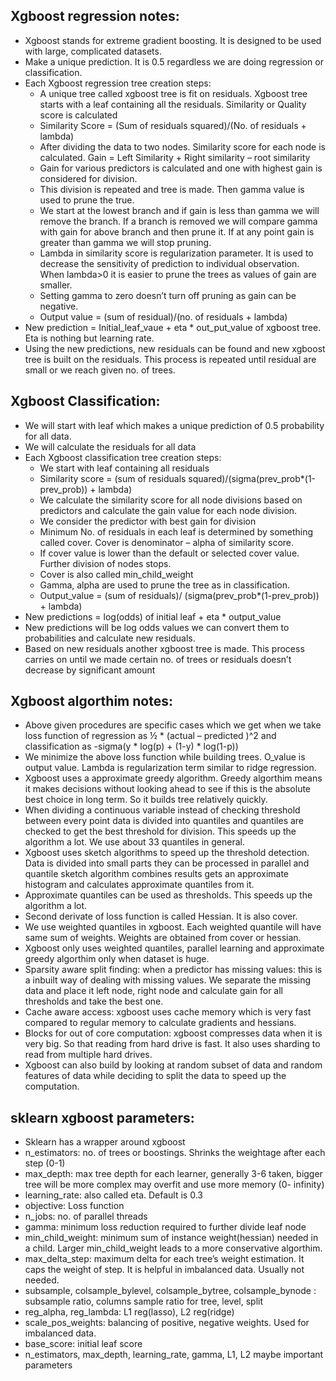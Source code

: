 ## Xgboost regression notes:
*	Xgboost stands for extreme gradient boosting. It is designed to be used with large, complicated datasets.
*	Make a unique prediction. It is 0.5 regardless we are doing regression or classification.
*	Each Xgboost regression tree creation steps:
    * A unique tree called xgboost tree is fit on residuals. Xgboost tree starts with a leaf containing all the residuals. Similarity or Quality score is calculated
    *	Similarity Score = (Sum of residuals squared)/(No. of residuals + lambda)
    *	After dividing the data to two nodes. Similarity score for each node is calculated. Gain = Left Similarity + Right similarity – root similarity
    *	Gain for various predictors is calculated and one with highest gain is considered for division.
    *	This division is repeated and tree is made. Then gamma value is used to prune the true. 
    *	We start at the lowest branch and if gain is less than gamma we will remove the branch. If a branch is removed we will compare gamma with gain for above branch and then prune it. If at any point gain is greater than gamma we will stop pruning.
    *	Lambda in similarity score is regularization parameter. It is used to decrease the sensitivity of prediction to individual observation. When lambda>0 it is easier to prune the trees as values of gain are smaller.
    *	Setting gamma to zero doesn’t turn off pruning as gain can be negative.
    *	Output value = (sum of residual)/(no. of residuals + lambda) 
*	New prediction = Initial_leaf_vaue + eta * out_put_value of xgboost tree. Eta is nothing but learning rate.
*	Using the new predictions, new residuals can be found and new xgboost tree is built on the residuals. This process is repeated until residual are small or we reach given no. of trees.

## Xgboost Classification:
*	We will start with leaf which makes a unique prediction of 0.5 probability for all data.
*	We will calculate the residuals for all data
*	Each Xgboost classification tree creation steps:
    *	We start with leaf containing all residuals
    *	Similarity score = (sum of residuals squared)/(sigma(prev_prob*(1-prev_prob)) + lambda)
    *	We calculate the similarity score for all node divisions based on predictors and calculate the gain value for each node division.
    *	We consider the predictor with best gain for division
    *	Minimum No. of residuals in each leaf is determined by something called cover. Cover is denominator – alpha of similarity score.
    *	If cover value is lower than the default or selected cover value. Further division of nodes stops.
    *	Cover is also called min_child_weight
    *	Gamma, alpha are used to prune the tree as in classification.
    *	Output_value = (sum of residuals)/ (sigma(prev_prob*(1-prev_prob)) + lambda)
*	New predictions = log(odds) of initial leaf + eta * output_value
*	New predictions will be log odds values we can convert them to probabilities and calculate new residuals.
*	Based on new residuals another xgboost tree is made. This process carries on until we made certain no. of trees or residuals doesn’t decrease by significant amount

## Xgboost algorthim notes:
*	Above given procedures are specific cases which we get when we take loss function of regression as ½ * (actual – predicted )^2 and classification as -sigma(y * log(p) + (1-y) * log(1-p))	                              
*	We minimize the above loss function while building trees. O_value is output value. Lambda is regularization term similar to ridge regression.
*	Xgboost uses a approximate greedy algorithm. Greedy algorthim means it makes decisions without looking ahead to see if this is the absolute best choice in long term. So it builds tree relatively quickly.
*	When dividing a continuous variable instead of checking threshold between every point data is divided into quantiles and quantiles are checked to get the best threshold for division. This speeds up the algorithm a lot. We use about 33 quantiles in general.
*	Xgboost uses sketch algorithms to speed up the threshold detection. Data is divided into small parts they can be processed in parallel and quantile sketch algorithm combines results gets an approximate histogram and calculates approximate quantiles from it.
*	Approximate quantiles can be used as thresholds. This speeds up the algorithm a lot.
*	Second derivate of loss function is called Hessian. It is also cover.
*	We use weighted quantiles in xgboost. Each weighted quantile will have same sum of weights. Weights are obtained from cover or hessian.
*	Xgboost only uses weighted quantiles, parallel learning and approximate greedy algorthim only when dataset is huge.
*	Sparsity aware split finding: when a predictor has missing values: this is a inbuilt way of dealing with missing values. We separate the missing data and place it left node, right node and calculate gain for all thresholds and take the best one.
*	Cache aware access: xgboost uses cache memory which is very fast compared to regular memory to calculate gradients and hessians. 
*	Blocks for out of core computation:  xgboost compresses data when it is very big. So that reading from hard drive is fast. It also uses sharding to read from multiple hard drives.
*	Xgboost can also build by looking at random subset of data and random features of data while deciding to split the data to speed up the computation.



## sklearn xgboost parameters:
*	Sklearn has a wrapper around xgboost 
*	n_estimators: no. of trees or boostings. Shrinks the weightage after each step (0-1)
*	max_depth: max tree depth for each learner, generally 3-6 taken, bigger tree will be more complex may overfit and use more memory (0- infinity)
*	learning_rate: also called eta. Default is 0.3
*	objective: Loss function
*	n_jobs: no. of parallel threads
*	gamma: minimum loss reduction required to further divide leaf node
*	min_child_weight: minimum sum of instance weight(hessian) needed in a child. Larger min_child_weight leads to a more conservative algorthim.
*	max_delta_step: maximum delta for each tree’s weight estimation. It caps the weight of step. It is helpful in imbalanced data. Usually not needed.
*	subsample, colsample_bylevel, colsample_bytree, colsample_bynode : subsample ratio, columns sample ratio for tree, level, split
*	reg_alpha, reg_lambda: L1 reg(lasso), L2 reg(ridge)
*	scale_pos_weights: balancing of positive, negative weights. Used for imbalanced data.
*	base_score: initial leaf score
*	n_estimators, max_depth, learning_rate, gamma, L1, L2 maybe important parameters
